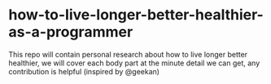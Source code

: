 # how-to-live-longer-better-healthier-as-a-programmer
This repo will contain personal research about how to live longer better healthier, we will cover each body part at the minute detail we can get, any contribution is helpful (inspired by @geekan) 
